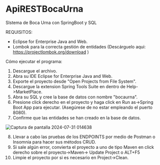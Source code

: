 # ApiRESTBocaUrna
SIstema de Boca Urna con SpringBoot y SQL

REQUISITOS:
- Eclipse for Enterprise Java and Web.
- Lombok para la correcta gestión de entidades (Descárguelo aqui: https://projectlombok.org/download )

Cómo ejecutar el programa:

1. Descargue el archivo.
2. Abra su IDE Eclipse for Enterprise Java and Web.
3. Exporte el proyecto desde "Open Projects from File System".
4. Descargue la extension Spring Tools Suite en dentro de Help->MarketPlace.
5. Abra su SQL y cree la base de datos con nombre "bocaurna".
6. Presione click derecho en el proyecto y haga click en Run as->Spring Boot App para ejecutar. (Asegúrese de no estar empleando el puerto 8080).
7. Confirme que las entidades se han creado en la base de datos.

  ![Captura de pantalla 2024-07-31 014638](https://github.com/user-attachments/assets/16462e55-a03a-4ed4-815c-75085771628a)

8. Llevar a cabo las pruebas de los ENDPOINTS por medio de Postman o Insomnia para hacer sus métodos CRUD.
9. Si sale algún error, convierta el proyecto a uno de tipo Maven en click derecho sobre el proyecto->Maven-> Update Project o ALT+F5
10. Limpie el proyecto por si es necesario en Project->Clean.
